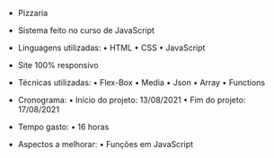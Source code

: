 - Pizzaria

- Sistema feito no curso de JavaScript

- Linguagens utilizadas:
• HTML
• CSS
• JavaScript

- Site 100% responsivo

- Técnicas utilizadas:
• Flex-Box
• Media
• Json
• Array
• Functions

- Cronograma:
• Início do projeto: 13/08/2021
• Fim do projeto: 17/08/2021

- Tempo gasto:
• 16 horas

- Aspectos a melhorar:
• Funções em JavaScript